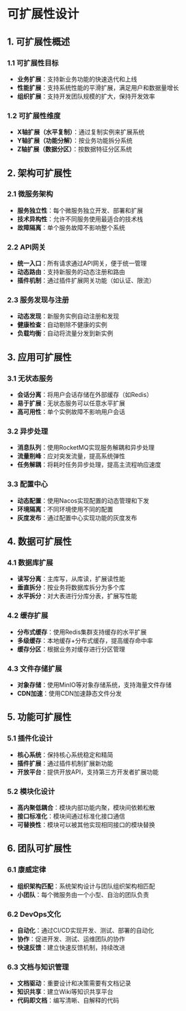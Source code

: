 # 可扩展性设计

## 1. 可扩展性概述

### 1.1 可扩展性目标

- **业务扩展**：支持新业务功能的快速迭代和上线
- **性能扩展**：支持系统性能的平滑扩展，满足用户和数据量增长
- **组织扩展**：支持开发团队规模的扩大，保持开发效率

### 1.2 可扩展性维度

- **X轴扩展（水平复制）**：通过复制实例来扩展系统
- **Y轴扩展（功能分解）**：按业务功能拆分系统
- **Z轴扩展（数据分区）**：按数据特征分区系统

## 2. 架构可扩展性

### 2.1 微服务架构

- **服务独立性**：每个微服务独立开发、部署和扩展
- **技术异构性**：允许不同服务使用最适合的技术栈
- **故障隔离**：单个服务故障不影响整个系统

### 2.2 API网关

- **统一入口**：所有请求通过API网关，便于统一管理
- **动态路由**：支持新服务的动态注册和路由
- **插件机制**：通过插件扩展网关功能（如认证、限流）

### 2.3 服务发现与注册

- **动态发现**：新服务实例自动注册和发现
- **健康检查**：自动剔除不健康的实例
- **负载均衡**：自动将流量分发到新实例

## 3. 应用可扩展性

### 3.1 无状态服务

- **会话分离**：将用户会话存储在外部缓存（如Redis）
- **易于扩展**：无状态服务可以任意水平扩展
- **高可用性**：单个实例故障不影响用户会话

### 3.2 异步处理

- **消息队列**：使用RocketMQ实现服务解耦和异步处理
- **流量削峰**：应对突发流量，提高系统弹性
- **任务解耦**：将耗时任务异步处理，提高主流程响应速度

### 3.3 配置中心

- **动态配置**：使用Nacos实现配置的动态管理和下发
- **环境隔离**：不同环境使用不同的配置
- **灰度发布**：通过配置中心实现功能的灰度发布

## 4. 数据可扩展性

### 4.1 数据库扩展

- **读写分离**：主库写，从库读，扩展读性能
- **垂直拆分**：按业务将数据库拆分为多个库
- **水平拆分**：对大表进行分库分表，扩展写性能

### 4.2 缓存扩展

- **分布式缓存**：使用Redis集群支持缓存的水平扩展
- **多级缓存**：本地缓存+分布式缓存，提高缓存命中率
- **缓存分区**：根据业务对缓存进行分区管理

### 4.3 文件存储扩展

- **对象存储**：使用MinIO等对象存储系统，支持海量文件存储
- **CDN加速**：使用CDN加速静态文件分发

## 5. 功能可扩展性

### 5.1 插件化设计

- **核心系统**：保持核心系统稳定和精简
- **插件扩展**：通过插件机制扩展新功能
- **开放平台**：提供开放API，支持第三方开发者扩展功能

### 5.2 模块化设计

- **高内聚低耦合**：模块内部功能内聚，模块间依赖松散
- **接口标准化**：模块间通过标准化接口通信
- **可替换性**：模块可以被其他实现相同接口的模块替换

## 6. 团队可扩展性

### 6.1 康威定律

- **组织架构匹配**：系统架构设计与团队组织架构相匹配
- **小团队**：每个微服务由一个小型、自治的团队负责

### 6.2 DevOps文化

- **自动化**：通过CI/CD实现开发、测试、部署的自动化
- **协作**：促进开发、测试、运维团队的协作
- **快速反馈**：建立快速反馈机制，持续改进

### 6.3 文档与知识管理

- **文档驱动**：重要设计和决策需要有文档记录
- **知识共享**：建立Wiki等知识共享平台
- **代码即文档**：编写清晰、自解释的代码